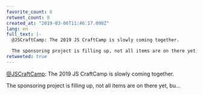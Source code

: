 ```yaml
---
favorite_count: 0
retweet_count: 0
created_at: "2019-03-06T11:46:17.000Z"
lang: en
full_text: |-
  @JSCraftCamp: The 2019 JS CraftCamp is slowly coming together.

  The sponsoring project is filling up, not all items are on there yet, bu…
retweeted: true
---
```


[@JSCraftCamp](https://twitter.com/JSCraftCamp): The 2019 JS CraftCamp is slowly
coming together.

The sponsoring project is filling up, not all items are on there yet, bu…
